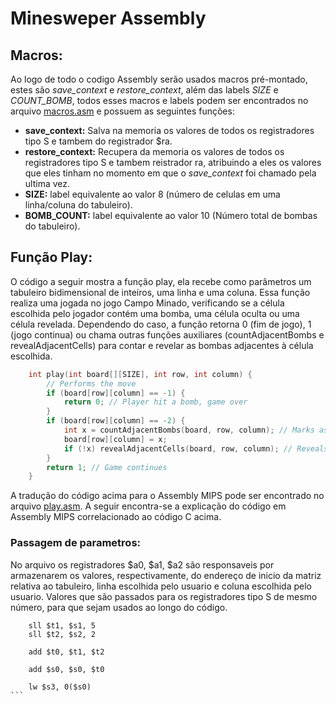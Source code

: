 # Minesweper Assembly

## Macros:

Ao logo de todo o codigo Assembly serão usados macros pré-montado, estes são *save_context* e *restore_context*, além das labels *SIZE* e *COUNT_BOMB*, todos esses macros e labels podem ser encontrados no arquivo <a href="https://github.com/Henrique-Izidio/minesweper_assembly/blob/main/macros.asm">macros.asm<a/> e possuem as seguintes funções:

- **save_context:** Salva na memoria os valores de todos os registradores tipo S  e tambem do registrador $ra.
- **restore_context:** Recupera da memoria os valores de todos os registradores tipo S e tambem reistrador ra, atribuindo a eles os valores que eles tinham no momento em que o *save_context* foi chamado pela ultima vez.
- **SIZE:** label equivalente ao valor 8 (número de celulas em uma linha/coluna do tabuleiro).
- **BOMB_COUNT:** label equivalente ao valor 10 (Número total de bombas do tabuleiro).

## Função Play:

O código a seguir mostra a função play, ela recebe como parâmetros um tabuleiro bidimensional de inteiros, uma linha e uma coluna. Essa função realiza uma jogada no jogo Campo Minado, verificando se a célula escolhida pelo jogador contém uma bomba, uma célula oculta ou uma célula revelada. Dependendo do caso, a função retorna 0 (fim de jogo), 1 (jogo continua) ou chama outras funções auxiliares (countAdjacentBombs e revealAdjacentCells) para contar e revelar as bombas adjacentes à célula escolhida.

```C
    int play(int board[][SIZE], int row, int column) {
        // Performs the move
        if (board[row][column] == -1) {
            return 0; // Player hit a bomb, game over
        }
        if (board[row][column] == -2) {
            int x = countAdjacentBombs(board, row, column); // Marks as revealed
            board[row][column] = x;
            if (!x) revealAdjacentCells(board, row, column); // Reveals adjacent cells
        }
        return 1; // Game continues
    }
```

A tradução do código acima para o Assembly MIPS pode ser encontrado no arquivo <a href="https://github.com/Henrique-Izidio/minesweper_assembly/blob/main/play.asm">play.asm<a/>. A seguir encontra-se a explicação do código em Assembly MIPS correlacionado ao código C acima.

### Passagem de parametros:
No arquivo os registradores $a0, $a1, $a2 são responsaveis por armazenarem os valores, respectivamente, do endereço de inicio da matriz relativa ao tabuleiro, linha escolhida pelo usuario e coluna escolhida pelo usuario. Valores que são passados para os registradores tipo S de mesmo número, para que sejam usados ao longo do código.


````assembly
    sll $t1, $s1, 5 
    sll $t2, $s2, 2
  
    add $t0, $t1, $t2
    
    add $s0, $s0, $t0
  
    lw $s3, 0($s0)
```

